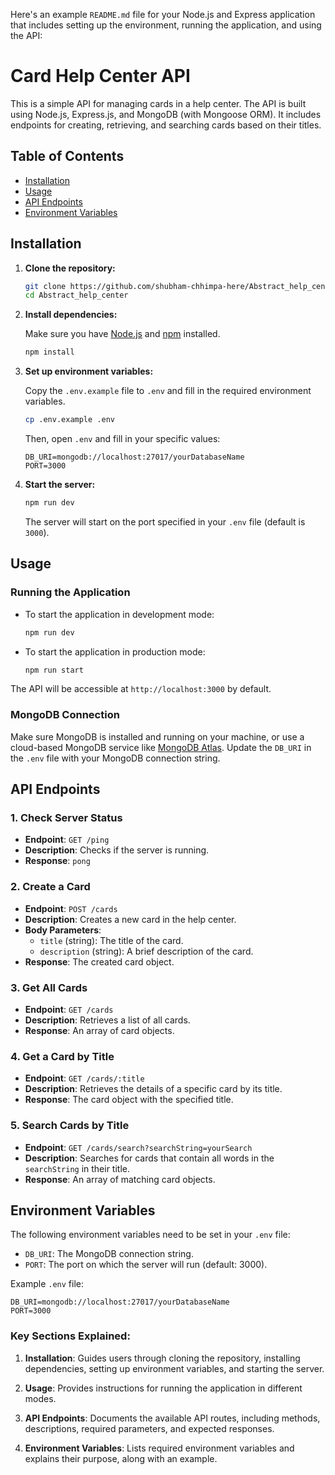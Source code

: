 Here's an example `README.md` file for your Node.js and Express application that includes setting up the environment, running the application, and using the API:


# Card Help Center API

This is a simple API for managing cards in a help center. The API is built using Node.js, Express.js, and MongoDB (with Mongoose ORM). It includes endpoints for creating, retrieving, and searching cards based on their titles.

## Table of Contents

- [Installation](#installation)
- [Usage](#usage)
- [API Endpoints](#api-endpoints)
- [Environment Variables](#environment-variables)

## Installation

1. **Clone the repository:**

   ```bash
   git clone https://github.com/shubham-chhimpa-here/Abstract_help_center.git
   cd Abstract_help_center
   ```

2. **Install dependencies:**

   Make sure you have [Node.js](https://nodejs.org/) and [npm](https://www.npmjs.com/) installed.

   ```bash
   npm install
   ```

3. **Set up environment variables:**

   Copy the `.env.example` file to `.env` and fill in the required environment variables.

   ```bash
   cp .env.example .env
   ```

   Then, open `.env` and fill in your specific values:

   ```dotenv
   DB_URI=mongodb://localhost:27017/yourDatabaseName
   PORT=3000
   ```

4. **Start the server:**

   ```bash
   npm run dev
   ```

   The server will start on the port specified in your `.env` file (default is `3000`).

## Usage

### Running the Application

- To start the application in development mode:

  ```bash
  npm run dev
  ```

- To start the application in production mode:

  ```bash
  npm run start
  ```

The API will be accessible at `http://localhost:3000` by default.

### MongoDB Connection

Make sure MongoDB is installed and running on your machine, or use a cloud-based MongoDB service like [MongoDB Atlas](https://www.mongodb.com/cloud/atlas). Update the `DB_URI` in the `.env` file with your MongoDB connection string.

## API Endpoints

### 1. Check Server Status

- **Endpoint**: `GET /ping`
- **Description**: Checks if the server is running.
- **Response**: `pong`

### 2. Create a Card

- **Endpoint**: `POST /cards`
- **Description**: Creates a new card in the help center.
- **Body Parameters**:
  - `title` (string): The title of the card.
  - `description` (string): A brief description of the card.
- **Response**: The created card object.

### 3. Get All Cards

- **Endpoint**: `GET /cards`
- **Description**: Retrieves a list of all cards.
- **Response**: An array of card objects.

### 4. Get a Card by Title

- **Endpoint**: `GET /cards/:title`
- **Description**: Retrieves the details of a specific card by its title.
- **Response**: The card object with the specified title.

### 5. Search Cards by Title

- **Endpoint**: `GET /cards/search?searchString=yourSearch`
- **Description**: Searches for cards that contain all words in the `searchString` in their title.
- **Response**: An array of matching card objects.

## Environment Variables

The following environment variables need to be set in your `.env` file:

- `DB_URI`: The MongoDB connection string.
- `PORT`: The port on which the server will run (default: 3000).

Example `.env` file:

```dotenv
DB_URI=mongodb://localhost:27017/yourDatabaseName
PORT=3000
```





### Key Sections Explained:

1. **Installation**: Guides users through cloning the repository, installing dependencies, setting up environment variables, and starting the server.

2. **Usage**: Provides instructions for running the application in different modes.

3. **API Endpoints**: Documents the available API routes, including methods, descriptions, required parameters, and expected responses.

4. **Environment Variables**: Lists required environment variables and explains their purpose, along with an example.
